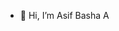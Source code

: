 - 👋 Hi, I’m Asif Basha A 
  

<!---
asifba-111/asifba-111 is a ✨ special ✨ repository because its `README.md` (this file) appears on your GitHub profile.
You can click the Preview link to take a look at your changes.
--->
